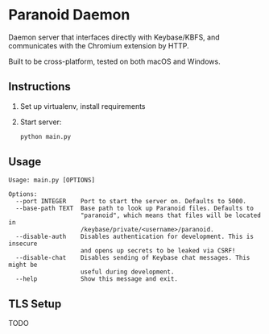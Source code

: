 # Paranoid Daemon

Daemon server that interfaces directly with Keybase/KBFS, and communicates with the Chromium extension by HTTP.

Built to be cross-platform, tested on both macOS and Windows.

## Instructions

1. Set up virtualenv, install requirements
2. Start server:

   ```sh
   python main.py
   ```

## Usage

```
Usage: main.py [OPTIONS]

Options:
  --port INTEGER    Port to start the server on. Defaults to 5000.
  --base-path TEXT  Base path to look up Paranoid files. Defaults to
                    "paranoid", which means that files will be located in
                    /keybase/private/<username>/paranoid.
  --disable-auth    Disables authentication for development. This is insecure
                    and opens up secrets to be leaked via CSRF!
  --disable-chat    Disables sending of Keybase chat messages. This might be
                    useful during development.
  --help            Show this message and exit.
```

## TLS Setup

TODO
